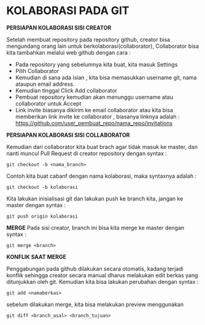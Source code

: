 # KOLABORASI PADA GIT

**PERSIAPAN KOLABORASI SISI CREATOR**

Setelah membuat repository pada repository github, creator bisa mengundang orang lain untuk berkolaborasi(collaborator), Collaborator bisa kita tambahkan melalui web github dengan cara :
-	Pada repository yang sebelumnya kita buat, kita masuk Settings
-	Pilih Collaborator
-	Kemudian di sana ada isian , kita bisa memasukkan username git, nama ataupun email address.
-	Kemudian tinggal Click Add collaborator
-	Pembuat repository kemudian akan menunggu username atau collaborator untuk Accept
-	Link invite biasanya dikirim ke email collaborator atau kita bisa memberikan link invite ke
collaborator , biasanya linknya adalah : https://github.com/user_pembuat_repo/nama_repo/invitations

**PERSIAPAN KOLABORASI SISI COLLABORATOR**

Kemudian dari collaborator kita buat brach agar tidak masuk ke master, dan nanti muncul Pull Request di creator repository dengan syntax :

```
git checkout -b <nama_branch>
```

Contoh kita buat cabanf dengan nama kolaborasi, maka syntaxnya adalah :

```
git checkout -b kolaborasi
```

Kita lakukan inisialisasi git dan lakukan push ke branch kita, jangan ke master dengan syntax :

```
git push origin kolaborasi
```
**MERGE**
Pada sisi creator, branch ini bisa kita merge ke master dengan syntax :

```
git merge <branch>
```

**KONFLIK SAAT MERGE**

Penggabungan pada github dilakukan secara otomatis, kadang terjadi konflik sehingga creator secara manual dharus melakukan edit berkas yang ditunjukkan oleh git. Kemudian kita bisa lakukan perubahan dengan syntax :

```
git add <namaberkas>
```

sebelum dilakukan merge, kita bisa melakukan preview menggunakan

```
git diff <branch_asal> <branch_tujuan>
```